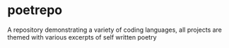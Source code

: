 # poetrepo
A repository demonstrating a variety of coding languages, all projects are themed with various excerpts of self written poetry
